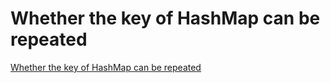 # Whether the key of HashMap can be repeated
[Whether the key of HashMap can be repeated](https://aiwithcloud.com/2022/09/16/whether_the_key_of_hashmap_can_be_repeated/)